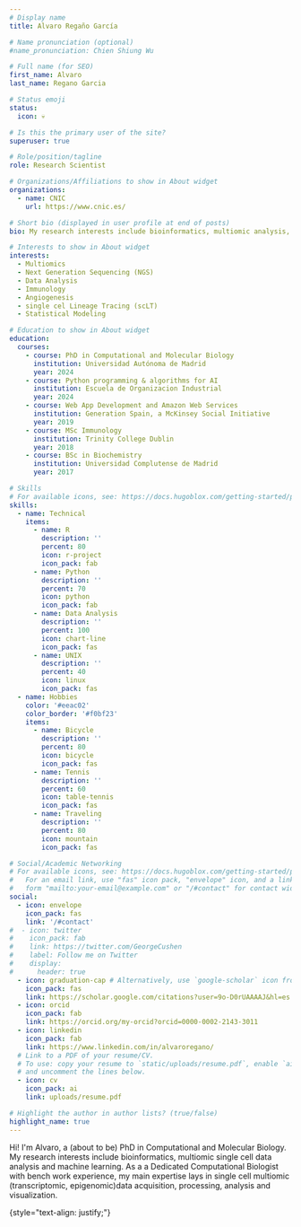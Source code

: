 ```yaml
---
# Display name
title: Alvaro Regaño García

# Name pronunciation (optional)
#name_pronunciation: Chien Shiung Wu

# Full name (for SEO)
first_name: Alvaro
last_name: Regano Garcia

# Status emoji
status:
  icon: 💀

# Is this the primary user of the site?
superuser: true

# Role/position/tagline
role: Research Scientist

# Organizations/Affiliations to show in About widget
organizations:
  - name: CNIC
    url: https://www.cnic.es/

# Short bio (displayed in user profile at end of posts)
bio: My research interests include bioinformatics, multiomic analysis, data analysis and machine learning.

# Interests to show in About widget
interests:
  - Multiomics
  - Next Generation Sequencing (NGS)
  - Data Analysis
  - Immunology
  - Angiogenesis
  - single cel Lineage Tracing (scLT)
  - Statistical Modeling

# Education to show in About widget
education:
  courses:
    - course: PhD in Computational and Molecular Biology
      institution: Universidad Autónoma de Madrid
      year: 2024
    - course: Python programming & algorithms for AI
      institution: Escuela de Organizacion Industrial
      year: 2024
    - course: Web App Development and Amazon Web Services
      institution: Generation Spain, a McKinsey Social Initiative
      year: 2019
    - course: MSc Immunology
      institution: Trinity College Dublin
      year: 2018
    - course: BSc in Biochemistry
      institution: Universidad Complutense de Madrid
      year: 2017

# Skills
# For available icons, see: https://docs.hugoblox.com/getting-started/page-builder/#icons
skills:
  - name: Technical
    items:
      - name: R
        description: ''
        percent: 80
        icon: r-project
        icon_pack: fab
      - name: Python
        description: ''
        percent: 70
        icon: python
        icon_pack: fab
      - name: Data Analysis
        description: ''
        percent: 100
        icon: chart-line
        icon_pack: fas
      - name: UNIX
        description: ''
        percent: 40
        icon: linux
        icon_pack: fas
  - name: Hobbies
    color: '#eeac02'
    color_border: '#f0bf23'
    items:
      - name: Bicycle
        description: ''
        percent: 80
        icon: bicycle
        icon_pack: fas
      - name: Tennis
        description: ''
        percent: 60
        icon: table-tennis
        icon_pack: fas
      - name: Traveling
        description: ''
        percent: 80
        icon: mountain
        icon_pack: fas

# Social/Academic Networking
# For available icons, see: https://docs.hugoblox.com/getting-started/page-builder/#icons
#   For an email link, use "fas" icon pack, "envelope" icon, and a link in the
#   form "mailto:your-email@example.com" or "/#contact" for contact widget.
social:
  - icon: envelope
    icon_pack: fas
    link: '/#contact'
#  - icon: twitter
#    icon_pack: fab
#    link: https://twitter.com/GeorgeCushen
#    label: Follow me on Twitter
#    display:
#      header: true
  - icon: graduation-cap # Alternatively, use `google-scholar` icon from `ai` icon pack
    icon_pack: fas
    link: https://scholar.google.com/citations?user=9o-D0rUAAAAJ&hl=es
  - icon: orcid
    icon_pack: fab
    link: https://orcid.org/my-orcid?orcid=0000-0002-2143-3011
  - icon: linkedin
    icon_pack: fab
    link: https://www.linkedin.com/in/alvaroregano/
  # Link to a PDF of your resume/CV.
  # To use: copy your resume to `static/uploads/resume.pdf`, enable `ai` icons in `params.yaml`,
  # and uncomment the lines below.
  - icon: cv
    icon_pack: ai
    link: uploads/resume.pdf

# Highlight the author in author lists? (true/false)
highlight_name: true
---
```


Hi! I'm Alvaro, a (about to be) PhD in Computational and Molecular Biology. My research interests include bioinformatics, multiomic single cell data analysis and machine learning. As a a Dedicated Computational Biologist with bench work experience, my main expertise lays in single cell multiomic (transcriptomic, epigenomic)data acquisition, processing, analysis and visualization.

{style="text-align: justify;"}

